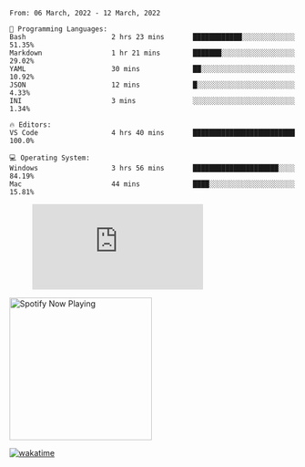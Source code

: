 <!--START_SECTION:waka-->
```text
From: 06 March, 2022 - 12 March, 2022

💬 Programming Languages: 
Bash                     2 hrs 23 mins       ████████████░░░░░░░░░░░░░   51.35% 
Markdown                 1 hr 21 mins        ███████░░░░░░░░░░░░░░░░░░   29.02% 
YAML                     30 mins             ██░░░░░░░░░░░░░░░░░░░░░░░   10.92% 
JSON                     12 mins             █░░░░░░░░░░░░░░░░░░░░░░░░   4.33% 
INI                      3 mins              ░░░░░░░░░░░░░░░░░░░░░░░░░   1.34%

🔥 Editors: 
VS Code                  4 hrs 40 mins       █████████████████████████   100.0%

💻 Operating System: 
Windows                  3 hrs 56 mins       █████████████████████░░░░   84.19% 
Mac                      44 mins             ████░░░░░░░░░░░░░░░░░░░░░   15.81%

```


<!--END_SECTION:waka-->

<figure><embed src="https://wakatime.com/share/@gregnrobinson/001c6d31-0c95-44f9-b6d7-9fd705354f62.svg"></embed></figure>

[<img src="https://spotify-playing-gregnrobinson.vercel.app/api/spotify/?background_color=transparent&border_color=transparent" alt="Spotify Now Playing" width="250" />](https://open.spotify.com/user/gregnrobinson-ca)

[![wakatime](https://wakatime.com/badge/user/37718f76-572e-4513-b2c5-41c4d93d287a.svg)](https://wakatime.com/@37718f76-572e-4513-b2c5-41c4d93d287a)



